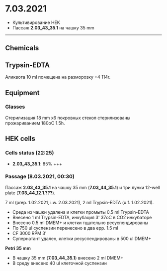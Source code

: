 7.03.2021
==========

- Культивирование HEK
- Пассаж **2.03_43_35.1** на чашку 35 mm

---

## Chemicals
## Trypsin-EDTA
Аликвота 10 ml помещена на разморозку +4 114r.

## Equipment
### Glasses
Стерилизация 18 mm x6 покровных стекол стерилизованы прожариванием 180oC 1.5h.


## HEK cells
### Cells status (22:25)
- **2.03_43_35.1**: 85% +++

### Passage (8.03.2021, 00:30)
Пассаж **2.03_43_35.1** на чашку 35 mm (**7.03_44_35.1**) и три лунки 12-well plate (**7.03_44_12.1.???**).

7 ml (prep. 1.02.2021, i.w. 2.03.2021), 2 ml Trypsin-EDTA (u.f. 1.02.2021).

- Среда из чашки удалена и клетки промыты 0.5 ml Trypsin-EDTA
- Внесено 1 ml Trypsin-EDTA, инкубация 3' 37oC в CO2 инкубаторе
- Внесено 0.5 ml DMEM+ и клетки тщательно ресуспендированы
- По 750 ul суспензии перенесено в два epp. 1.5 ml
- CF 3000 RPM 3'
- Супернатант удален, клетки ресуспендированы в 500 ul DMEM+

**Petri 35 mm**
- В чашку 35 mm (**7.03_44_35.1**) внесено 2 ml DMEM+
- В среду внесено 40 ul клеточной суспензии